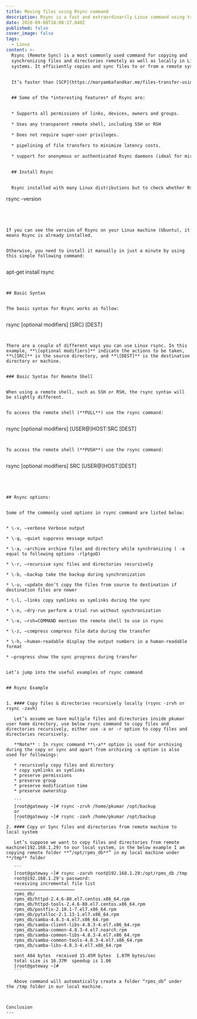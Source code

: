 ```yaml
---
title: Moving files using Rsync command
description: Rsync is a fast and extraordinarily Linux command using transferring files.
date: 2020-09-08T18:08:17.040Z
published: false
cover_image: false
tags:
  - Linux
content: >-
  Rsync (Remote Sync) is a most commonly used command for copying and
  synchronizing files and directories remotely as well as locally in Linux
  systems. It efficiently copies and sync files to or from a remote system.


  It’s faster than [SCP](https://maryambafandkar.me/files-transfer-using-scp-problems-and-rsync-commands) (Secure Copy) because Rsync uses the remote-update protocol, take a snapshot and enable to compress files before transferring. At the first step, it copies the whole content of a file or a directory from source to destination and then, it copies only the changed blocks and bytes to the destination.


  ## Some of the *interesting features* of Rsync are:


  * Supports all permissions of links, devices, owners and groups.

  * Uses any transparent remote shell, including SSH or RSH

  * Does not require super-user privileges.

  * pipelining of file transfers to minimize latency costs.

  * support for anonymous or authenticated Rsync daemons (ideal for mirroring)


  ## Install Rsync


  Rsync installed with many Linux distributions but to check whether Rsync is installed on your machine or not, execute the following command:


  ```

  rsync -version

  ```




  If you can see the version of Rsync on your Linux machine (Ubuntu), it means Rsync is already installed.


  Otherwise, you need to install it manually in just a minute by using this simple following command:


  ```

  apt-get install rsync

  ```


  ## Basic Syntax


  The basic syntax for Rsync works as follow:


  ```

  rsync [optional modifiers] [SRC] [DEST]

  ```


  There are a couple of different ways you can use Linux rsync. In this example, **\[optional modifiers]** indicate the actions to be taken, **\[SRC]** is the source directory, and **\[DEST]** is the destination directory or machine.


  ### Basic Syntax for Remote Shell


  When using a remote shell, such as SSH or RSH, the rsync syntax will be slightly different.


  To access the remote shell (**PULL**) use the rsync command:


  ```

  rsync [optional modifiers] [USER@]HOST:SRC [DEST]

  ```


  To access the remote shell (**PUSH**) use the rsync command:


  ```

  rsync [optional modifiers] SRC [USER@]HOST:[DEST]

  ```




  ## Rsync options:


  Some of the commonly used options in rsync command are listed below:


  * \-v, –verbose Verbose output

  * \-q, –quiet suppress message output

  * \-a, –archive archive files and directory while synchronizing ( -a equal to following options -rlptgoD)

  * \-r, –recursive sync files and directories recursively

  * \-b, –backup take the backup during synchronization

  * \-u, –update don’t copy the files from source to destination if destination files are newer

  * \-l, –links copy symlinks as symlinks during the sync

  * \-n, –dry-run perform a trial run without synchronization

  * \-e, –rsh=COMMAND mention the remote shell to use in rsync

  * \-z, –compress compress file data during the transfer

  * \-h, –human-readable display the output numbers in a human-readable format

  * –progress show the sync progress during transfer


  Let’s jump into the useful examples of rsync command


  ## Rsync Example


  1. #### Copy files & directories recursively locally (rsync -zrvh or rsync -zavh)

     Let’s assume we have multiple files and directories inside pkumar user home directory, use below rsync command to copy files and directories recursively, either use -a or -r option to copy files and directories recursively.

     **Note** : In rsync command **\-a** option is used for archiving during the copy or sync and apart from archiving -a option is also used for followings:

     * recursively copy files and directory
     * copy symlinks as symlinks
     * preserve permissions
     * preserve group
     * preserve modification time
     * preserve ownership

     ```
     [root@gateway ~]# rsync -zrvh /home/pkumar /opt/backup
     or
     [root@gateway ~]# rsync -zavh /home/pkumar /opt/backup
     ```
  2. #### Copy or Sync files and directories from remote machine to local system

     Let’s suppose we want to copy files and directories from remote machine(192.168.1.29) to our local system, in the below example I am copying remote folder **“/opt/rpms_db**” in my local machine under **/tmp** folder

     ```
     [root@gateway ~]# rsync -zarvh root@192.168.1.29:/opt/rpms_db /tmp
     root@192.168.1.29's password:
     receiving incremental file list
     ……………………………………………………………
     rpms_db/
     rpms_db/httpd-2.4.6-88.el7.centos.x86_64.rpm
     rpms_db/httpd-tools-2.4.6-88.el7.centos.x86_64.rpm
     rpms_db/postfix-2.10.1-7.el7.x86_64.rpm
     rpms_db/pytalloc-2.1.13-1.el7.x86_64.rpm
     rpms_db/samba-4.8.3-4.el7.x86_64.rpm
     rpms_db/samba-client-libs-4.8.3-4.el7.x86_64.rpm
     rpms_db/samba-common-4.8.3-4.el7.noarch.rpm
     rpms_db/samba-common-libs-4.8.3-4.el7.x86_64.rpm
     rpms_db/samba-common-tools-4.8.3-4.el7.x86_64.rpm
     rpms_db/samba-libs-4.8.3-4.el7.x86_64.rpm

     sent 484 bytes  received 15.45M bytes  1.07M bytes/sec
     total size is 16.37M  speedup is 1.06
     [root@gateway ~]#
     ```

     Above command will automatically create a folder “rpms_db” under the /tmp folder in our local machine.



  Conclusion
---
```

